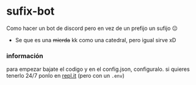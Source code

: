 # sufix-bot
Como hacer un bot de discord pero en vez de un prefijo un sufijo 😐
* Se que es una ~~mierda~~ kk como una catedral, pero igual sirve xD

### información
para empezar bajate el codigo y en el config.json, configuralo. si quieres tenerlo 24/7 ponlo en [repl.it](https://repl.it/@samuelbi11/sufixbot#index.js) (pero con un `.env`)

